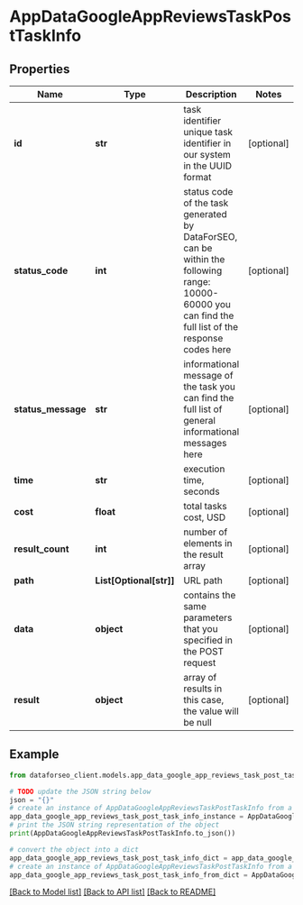 # AppDataGoogleAppReviewsTaskPostTaskInfo


## Properties

Name | Type | Description | Notes
------------ | ------------- | ------------- | -------------
**id** | **str** | task identifier unique task identifier in our system in the UUID format | [optional] 
**status_code** | **int** | status code of the task generated by DataForSEO, can be within the following range: 10000-60000 you can find the full list of the response codes here | [optional] 
**status_message** | **str** | informational message of the task you can find the full list of general informational messages here | [optional] 
**time** | **str** | execution time, seconds | [optional] 
**cost** | **float** | total tasks cost, USD | [optional] 
**result_count** | **int** | number of elements in the result array | [optional] 
**path** | **List[Optional[str]]** | URL path | [optional] 
**data** | **object** | contains the same parameters that you specified in the POST request | [optional] 
**result** | **object** | array of results in this case, the value will be null | [optional] 

## Example

```python
from dataforseo_client.models.app_data_google_app_reviews_task_post_task_info import AppDataGoogleAppReviewsTaskPostTaskInfo

# TODO update the JSON string below
json = "{}"
# create an instance of AppDataGoogleAppReviewsTaskPostTaskInfo from a JSON string
app_data_google_app_reviews_task_post_task_info_instance = AppDataGoogleAppReviewsTaskPostTaskInfo.from_json(json)
# print the JSON string representation of the object
print(AppDataGoogleAppReviewsTaskPostTaskInfo.to_json())

# convert the object into a dict
app_data_google_app_reviews_task_post_task_info_dict = app_data_google_app_reviews_task_post_task_info_instance.to_dict()
# create an instance of AppDataGoogleAppReviewsTaskPostTaskInfo from a dict
app_data_google_app_reviews_task_post_task_info_from_dict = AppDataGoogleAppReviewsTaskPostTaskInfo.from_dict(app_data_google_app_reviews_task_post_task_info_dict)
```
[[Back to Model list]](../README.md#documentation-for-models) [[Back to API list]](../README.md#documentation-for-api-endpoints) [[Back to README]](../README.md)


